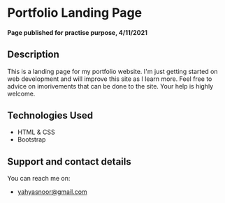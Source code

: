# Portfolio Landing Page
#### Page published for practise purpose, 4/11/2021
## Description
This is a landing page for my portfolio website. I'm just getting started on web development and will improve this site as I learn more.
Feel free to advice on imorivements that can be done to the site.
Your help is highly welcome. 

## Technologies Used
* HTML & CSS
* Bootstrap
## Support and contact details
You can reach me on:
* yahyasnoor@gmail.com